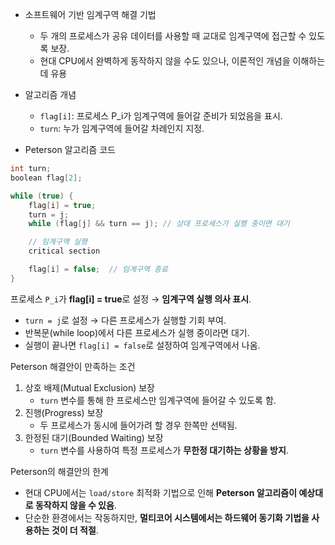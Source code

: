 - 소프트웨어 기반 임계구역 해결 기법
    - 두 개의 프로세스가 공유 데이터를 사용할 때 교대로 임계구역에 접근할 수 있도록 보장.
    - 현대 CPU에서 완벽하게 동작하지 않을 수도 있으나, 이론적인 개념을 이해하는 데 유용

- 알고리즘 개념
    - `flag[i]`: 프로세스 P_i가 임계구역에 들어갈 준비가 되었음을 표시.
    - `turn`: 누가 임계구역에 들어갈 차례인지 지정.

- Peterson 알고리즘 코드
``` c
int turn;
boolean flag[2];

while (true) {
    flag[i] = true;
    turn = j;
    while (flag[j] && turn == j); // 상대 프로세스가 실행 중이면 대기

    // 임계구역 실행
    critical section

    flag[i] = false;  // 임계구역 종료
}
```

프로세스 `P_i`가 **flag[i] = true**로 설정 → **임계구역 실행 의사 표시**.
- `turn = j`로 설정 → 다른 프로세스가 실행할 기회 부여.
- 반복문(while loop)에서 다른 프로세스가 실행 중이라면 대기.
- 실행이 끝나면 `flag[i] = false`로 설정하여 임계구역에서 나옴.

Peterson 해결안이 만족하는 조건
1. 상호 배제(Mutual Exclusion) 보장
	- `turn` 변수를 통해 한 프로세스만 임계구역에 들어갈 수 있도록 함.
2. 진행(Progress) 보장
	- 두 프로세스가 동시에 들어가려 할 경우 한쪽만 선택됨.
3. 한정된 대기(Bounded Waiting) 보장
	- `turn` 변수를 사용하여 특정 프로세스가 **무한정 대기하는 상황을 방지**.

Peterson의 해결안의 한계
- 현대 CPU에서는 `load/store` 최적화 기법으로 인해 **Peterson 알고리즘이 예상대로 동작하지 않을 수 있음**.
- 단순한 환경에서는 작동하지만, **멀티코어 시스템에서는 하드웨어 동기화 기법을 사용하는 것이 더 적절**.